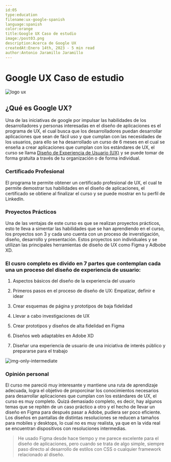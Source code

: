 ```yaml
---
id:05
type:education
filename:ux-google-spanish
language:spanish
color:orange
title:Google UX Caso de estudio
image:/post03.png
description:Acerca de Google UX
createdAt:Enero 14th, 2023 - 5 min read
author:Antonio Jaramillo Jaramillo
---
```


# Google UX Caso de estudio

![logo ux](https://backendblog.fly.dev/post03.png)

## ¿Qué es Google UX?

Una de las iniciativas de google por impulsar las habilidades de los desarrolladores y personas interesadas en el diseño de aplicaciones es el programa de UX, el cual busca que los desarrolladores puedan desarrollar aplicaciones que sean de fácil uso y que cumplan con las necesidades de los usuarios, para ello se ha desarrollado un curso de 6 meses en el cual se enseña a crear aplicaciones que cumplan con los estándares de UX, el curso se llama [Diseño de Experiencia de Usuario (UX)](hhttps://www.coursera.org/professional-certificates/google-ux-design) y se puede tomar de forma gratuita a través de tu organización o de forma individual.

### Certificado Profesional

El programa te permite obtener un certificado profesional de UX, el cual te permite demostrar tus habilidades en el diseño de aplicaciones, el certificado se obtiene al finalizar el curso y se puede mostrar en tu perfil de LinkedIn.

### Proyectos Prácticos

Una de las ventajas de este curso es que se realizan proyectos prácticos, esto te lleva a simentar las habilidades que se han aprendiendo en el curso, los proyectos son 3 y cada uno cuenta con un proceso de inverstigación, diseño, desarrollo y presentación. Estos proyectos son individuales y se utilizan las principales herramientas de diseño de UX como Figma y Adbobe XD.

### El cusro completo es divido en 7 partes que contemplan cada una un proceso del diseño de experiencia de usuario:

1. Aspectos básicos del diseño de la experiencia del usuario

2. Primeros pasos en el proceso de diseño de UX: Empatizar, definir e idear

3. Crear esquemas de página y prototipos de baja fidelidad

4. Llevar a cabo investigaciones de UX

5. Crear prototipos y diseños de alta fidelidad en Figma

6. Diseños web adaptables en Adobe XD

7. Diseñar una experiencia de usuario de una iniciativa de interés público y prepararse para el trabajo


![img-only-intermediate](https://backendblog.fly.dev/post03-01.png)

### Opinión personal

El curso me pareció muy interesante y mantiene una ruta de aprendizaje adecuada, logra el objetivo de proporcinar  los conocimientos necesarios para desarrollar aplicaciones que cumplan con los estándares de UX, el curso es muy completo. 
Quizá demasiado completo, es decir, hay algunos temas que se repitén de un caso práctico a otro y el hecho de llevar un diseño en Figma para después pasar a Adobe, pudiera ser poco eficiente. Los diseños en pantallas de distintas resoluciones se reducen a tamaños para mobiles y desktops, lo cual no es muy realista, ya que en la vida real se encuentran dispositivos con resoluciones intermedias.

> He usado Figma desde hace tiempo y me parece excelente para el diseño de aplicaciones, pero cuando se trata de algo simple, siempre paso directo al desarrollo de estilos con CSS o cualquier framework relacionado al diseño.

